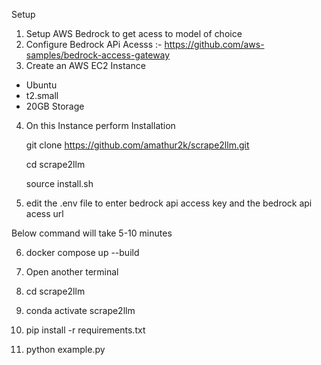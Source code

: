 Setup
1) Setup AWS Bedrock to get acess to model of choice
2) Configure Bedrock APi Acesss :- https://github.com/aws-samples/bedrock-access-gateway
3) Create an AWS EC2 Instance
 - Ubuntu
 - t2.small
 - 20GB Storage

4) On this Instance perform Installation
   
   git clone https://github.com/amathur2k/scrape2llm.git

   cd scrape2llm

   source install.sh

6) edit the .env file to enter bedrock api access key and the bedrock api acess url 
   
Below command will take 5-10 minutes 

6)  docker compose up --build

7)  Open another terminal
8)  cd scrape2llm
9)  conda activate scrape2llm
10) pip install -r requirements.txt  
12)  python example.py
